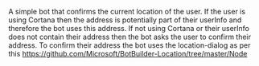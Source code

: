 A simple bot that confirms the current location of the user.
If the user is using Cortana then the address is potentially part of their userInfo and therefore the bot uses this address. 
If not using Cortana or their userInfo does not contain their address then the bot asks the user to confirm their address. To confirm
their address the bot uses the location-dialog as per this https://github.com/Microsoft/BotBuilder-Location/tree/master/Node 
